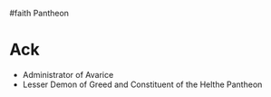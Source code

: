 #faith
Pantheon
# Ack
- Administrator of Avarice
- Lesser Demon of Greed and Constituent of the Helthe Pantheon
